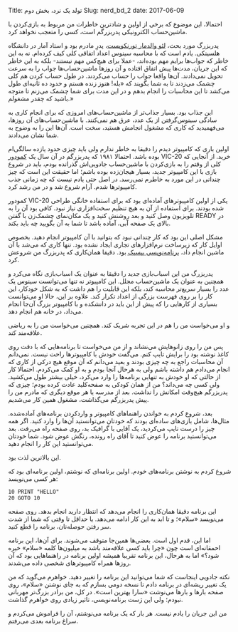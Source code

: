 Title: تولد یک نرد، بخش دوم
Slug: nerd_bd_2
date: 2017-06-09


احتمالا، این موضوع که برخی از اولین و شادترین خاطرات من مربوط به بازی‌کردن با ماشین‌حساب الکترونیکی پدربزرگم است، کسی را متعجب نخواهد کرد.

پدربزرگ مورد بحث، <abbr title=" Leo Waldmar Tornqvist">لئو والدمار تورنکویست</abbr >، پدرِ مادرم بود و استاد آمار در دانشگاه هلسینکی. یادم است که با محاسبه سینوس اعداد اتفاقی کلی کیف کرده‌ام. نه به این خاطر که جواب‌ها برایم مهم بوده‌اند، -عملا برای هیچ‌کس مهم نیستند- بلکه به این خاطر که این جریان، مدت‌ها پیش اتفاق افتاده و آن روزها ماشین‌حساب‌ها جواب را به سرعت تحویل نمی‌دادند. آن‌ها واقعا جواب را حساب می‌کردند. در طول حساب کردن هم کلی چشمک می‌زدند تا به شما بگویند که «بله! هنوز زنده هستم و حدود ده ثانیه‌ای طول می‌کشد تا این محاسبات را انجام بدهم و در این مدت برای شما چشمک می‌زنم تا متوجه باشید که چقدر مشغولم.»

این جذاب بود. بسیار جذاب‌تر از ماشین‌حساب‌های امروزی که برای انجام کاری به سادگی سینوس‌گرفتن از یک عدد، عرق هم نمی‌کنند. با ماشین‌حساب‌های آن روزها، می‌فهمیدید که کاری که مشغول انجامش هستید، سخت است. آن‌ها این را به وضوح به شما نشان می‌دادند.

اولین باری که کامپیوتر دیدم را دقیقا به خاطر ندارم ولی باید چیزی حدود یازده‌ سالگی‌ام بوده باشد. احتمالا ۱۹۸۱ که پدربزرگم در آن سال یک <abbr title=" Commodore">کمودور</abbr > VIC-20 خرید. از آنجایی که کلی از وقتم را به بازی‌کردن با ماشین‌حساب جادویی‌اش گذرانده بودم، باید در شروع بازی با این کامپیوتر جدید، بسیار هیجان‌زده بوده باشم؛ اما حقیقت این است که چیز چندانی در این مورد به خاطرم نمی‌رسد. در اصل حتی یادم نیست که چه زمانی جذب کامپیوترها شدم. آرام شروع شد و در من رشد کرد.

کمودور VIC-20 یکی از اولین کامپیوترهای آماده‌ای بود که برای استفاده خانگی طراحی شده بودند. برای استفاده از آن به هیچ تنظیم سخت‌افزاری نیاز نبود. کافی بود آن را به تلویزیون وصل کنید و بعد روشنش کنید و یک مکان‌نمای چشمک‌زن با گفتن READY در بالای یک صفحه آبی، آماده باشد تا شما به آن بگویید چه باید بکند.

مشکل اصلی این بود که کار چندانی نبود که بتوانید با آن کامپیوتر انجام دهید. بخصوص اوایل کار که زیرساخت نرم‌افزارهای تجاری ایجاد نشده بود. تنها کاری که می‌شد با آن ماشین انجام داد، <abbr title="یک زبان برنامه‌نویسی که در سال ۱۹۶۴ طراحی شد و در دهه هفتاد برای استفاده از کامپیوترهای کوچک بسیار محبوب بود">برنامه‌نویسی بیسیک</abbr> بود. دقیقا همان‌کاری که پدربزرگ من شروعش کرد.

پدربزرگ من این اسباب‌بازی جدید را دقیقا به عنوان یک اسباب‌بازی نگاه می‌کرد و همچنین به عنوان یک ماشین‌حساب مجلل. این کامپیوتر نه تنها می‌توانست سینوس یک عدد را بسیار سریع‌تر محاسبه کند، بلکه این قابلیت را هم داشت که به شکل خودکار، این کار را بر روی فهرست بزرگی از اعداد تکرار کند. علاوه بر این، حالا او می‌توانست بسیاری از کارهایی را که پیش از این باید در دانشکده و با کامپیوتر بزرگ آن‌جا انجام می‌داد، در خانه هم انجام دهد.

و او می‌خواست من را هم در این تجربه شریک کند. همچنین می‌خواست من را به ریاضی علاقه‌مند کند.

پس من را روی زانو‌هایش می‌نشاند و از من می‌خواست تا برنامه‌هایی که با دقت روی کاغذ نوشته بود را برایش تایپ کنم. می‌گفت خودش با کامپیوترها راحت نیست. نمی‌دانم آن محاسبات راجع به چه چیزی بودند و بعید می‌دانم که آن موقع هیچ درکی از کاری که انجام می‌دادم هم داشته باشم ولی به هرحال آنجا بودم و به او کمک می‌کردم. احتمالا کار از حالتی که او خودش به تنهایی برنامه‌ها را وارد می‌کرد، خیلی بیشتر طول می‌کشید. ولی کسی چه می‌داند؟ من از همان کودکی به صفحه‌کلید عادت کرده بودم؛ چیزی که پدربزرگم هیچ‌وقت امکانش را نداشت. بعد از مدرسه یا هر موقع دیگری که مادرم من را پیش پدربزرگم می‌گذاشت، مشغول همین کار می‌شدیم.

بعد، شروع کردم به خواندن راهنماهای کامپیوتر و واردکردن برنامه‌های آماده‌شده. مثال‌ها، شامل بازی‌های ساده‌ای بودند که خودتان می‌توانستید آن‌ها را وارد کنید. اگر همه چیز را درست تایپ می‌کردید، یک آقایی با گرافیک بد، روی صفحه راه می‌رفت. بعد می‌توانستید برنامه را عوض کنید تا آقای راه رونده، رنگش عوض شود. شما خودتان می‌توانستید این کار را انجام دهید.

این بالاترین لذت بود.

شروع کردم به نوشتن برنامه‌های خودم. اولین برنامه‌ای که نوشتم، اولین برنامه‌ای بود که هر کسی می‌نویسد:
````
10 PRINT "HELLO"
20 GOTO 10
````

این برنامه دقیقا همان‌کاری را انجام می‌دهد که انتظار دارید انجام بدهد. روی صفحه می‌نویسد «سلام»؛ و تا ابد به این کار ادامه می‌دهد. یا حداقل تا وقتی که شما از شدت سر رفتن حوصله‌تان، برنامه را قطع کنید.

اما این، قدم اول است. بعضی‌ها همین‌جا متوقف می‌شوند. برای آن‌ها، این برنامه احمقانه‌ای است چون «چرا باید کسی علاقه‌مند باشد به میلیون‌ها کلمه «سلام» خیره شود؟» اما به هرحال، این برنامه تقریبا همیشه اولین برنامه در راهنماهایی بود که آن روزها همراه کامپیوترهای شخصی داده می‌شدند.

نکته جادویی اینجاست که شما می‌توانید این برنامه را تغییر دهید. خواهرم می‌گوید که من یک تغییر ریشه‌ای در برنامه دادم تا نسخه دومی بسازم که به جای نوشتن «سلام»، روی صفحه بارها و بارها می‌نوشت «سارا بهترین است». در کل، من برادر بزرگ‌تر مهربانی نبودم؛ ولی این ژست برنامه‌نویسی، تاثیر زیادی روی خواهرم گذاشت.

من این جریان را یادم نیست. هر بار که یک برنامه می‌نوشتم، آن را فراموش می‌کردم و سراغ برنامه بعدی می‌رفتم.
